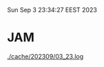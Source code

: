 Sun Sep  3 23:34:27 EEST 2023
# JAM
<a href='./cache/202309/03_23.log'>./cache/202309/03_23.log</a>
